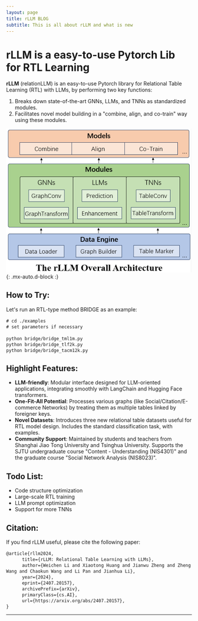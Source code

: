 ```yaml
---
layout: page
title: rLLM BLOG
subtitle: This is all about rLLM and what is new
---
```


# rLLM is a easy-to-use Pytorch Lib for RTL Learning

**rLLM** (relationLLM) is an easy-to-use Pytorch library for Relational Table Learning (RTL) with LLMs, by performing two key functions:

1. Breaks down state-of-the-art GNNs, LLMs, and TNNs as standardized modules.
2. Facilitates novel model building in a "combine, align, and co-train" way using these modules.

![overview for rllm](/assets/img/index/rllmoverview.png){: .mx-auto.d-block :}

## How to Try:

Let's run an RTL-type method BRIDGE as an example:

```shell
# cd ./examples
# set parameters if necessary

python bridge/bridge_tml1m.py
python bridge/bridge_tlf2k.py
python bridge/bridge_tacm12k.py
```

## Highlight Features:

- **LLM-friendly**: Modular interface designed for LLM-oriented applications, integrating smoothly with LangChain and Hugging Face transformers.
- **One-Fit-All Potential**: Processes various graphs (like Social/Citation/E-commerce Networks) by treating them as multiple tables linked by foreigner keys.
- **Novel Datasets**: Introduces three new relational table datasets useful for RTL model design. Includes the standard classification task, with examples.
- **Community Support**: Maintained by students and teachers from Shanghai Jiao Tong University and Tsinghua University. Supports the SJTU undergraduate course "Content - Understanding (NIS4301)" and the graduate course "Social Network Analysis (NIS8023)".

## Todo List:

- Code structure optimization
- Large-scale RTL training
- LLM prompt optimization
- Support for more TNNs

## Citation:

If you find rLLM useful, please cite the following paper:
```
@article{rllm2024,
      title={rLLM: Relational Table Learning with LLMs}, 
      author={Weichen Li and Xiaotong Huang and Jianwu Zheng and Zheng Wang and Chaokun Wang and Li Pan and Jianhua Li},
      year={2024},
      eprint={2407.20157},
      archivePrefix={arXiv},
      primaryClass={cs.AI},
      url={https://arxiv.org/abs/2407.20157}, 
}
```

---